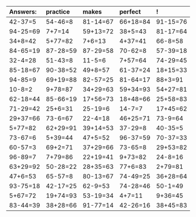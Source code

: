 | Answers: | practice | makes | perfect | ! |
| :--- | :--- | :--- | :--- | :--- |
| 42-37=5 | 54-46=8 | 81-14=67 | 66+18=84 | 91-15=76 | 
| 94-25=69 | 7+7=14 | 59+13=72 | 38+5=43 | 81-17=64 | 
| 34+8=42 | 5+77=82 | 7+6=13 | 4+37=41 | 66-8=58 | 
| 84-65=19 | 87-28=59 | 87-29=58 | 70-62=8 | 57-39=18 | 
| 32-4=28 | 51-43=8 | 11-5=6 | 7+57=64 | 74-29=45 | 
| 85-18=67 | 90-38=52 | 49+8=57 | 61-37=24 | 18+15=33 | 
| 94-85=9 | 69+19=88 | 82-57=25 | 81-64=17 | 88+3=91 | 
| 10-8=2 | 9+78=87 | 34+29=63 | 59+34=93 | 54+27=81 | 
| 62-18=44 | 85-66=19 | 17+56=73 | 18+48=66 | 25+58=83 | 
| 71-29=42 | 25+6=31 | 25-19=6 | 14-7=7 | 17+45=62 | 
| 29+37=66 | 73-6=67 | 22-4=18 | 46+25=71 | 73-9=64 | 
| 5+77=82 | 62+29=91 | 39+14=53 | 37-29=8 | 40-35=5 | 
| 73-67=6 | 5+39=44 | 47+5=52 | 96-37=59 | 70-37=33 | 
| 60-57=3 | 69+2=71 | 37+29=66 | 73-65=8 | 29+53=82 | 
| 96-89=7 | 7+79=86 | 22+19=41 | 9+73=82 | 24-8=16 | 
| 63+29=92 | 50-28=22 | 28+35=63 | 77+6=83 | 2+79=81 | 
| 47+6=53 | 65-57=8 | 80-13=67 | 74-49=25 | 36+28=64 | 
| 93-75=18 | 42-17=25 | 62-9=53 | 74-28=46 | 50-1=49 | 
| 5+67=72 | 19+74=93 | 53-19=34 | 4+7=11 | 9+36=45 | 
| 83-44=39 | 38+28=66 | 91-77=14 | 42-26=16 | 38+45=83 | 
